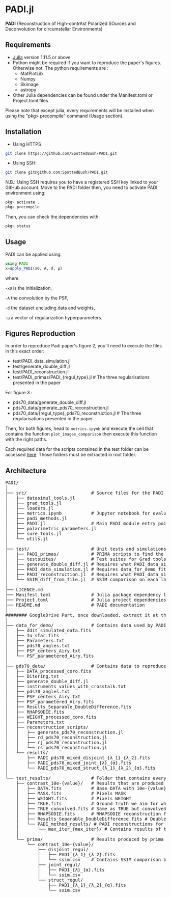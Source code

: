 # PADI.jl
**PADI** (Reconstruction of High-contrAst Polarized SOurces and Deconvolution for cIrcumstellar Environments)

## Requirements
- [Julia](https://julialang.org/install/) version 1.11.5 or above
- Python might be required if you want to reproduce the paper's figures. Otherwise not. The python requirements are :
  - MatPlotLib
  - Numpy
  - Skimage
  - astropy
- Other Julia dependencies can be found under the Manifest.toml or Project.toml files
  
Please note that except julia, every requirements will be installed when using the "pkg> precompile" command (Usage section).

## Installation

- Using HTTPS
```sh
git clone https://github.com/SpottedBush/PADI.git
```

- Using SSH:
```sh
git clone git@github.com:SpottedBush/PADI.git
```
N.B.: Using SSH requires you to have a registered SSH key linked to your GitHub account.
Move to the PADI folder then, you need to activate PADI environment using:
```julia
pkg> activate .
pkg> precompile
```

Then, you can check the dependencies with:
```julia
pkg> status
```

## Usage
PADI can be applied using:

```julia
using PADI
x=apply_PADI(x0, A, d, μ)
```
where:

-`x0` is the initialization,

-`A` the convolution by the PSF,

-`d` the dataset uncluding data and weights,

-`μ` a vector of regularization hyperparameters.

## Figures Reproduction

In order to reproduce Padi paper's figure 2, you'll need to execute the files in this exact order:
- test/PADI_data_simulation.jl
- test/generate_double_diff.jl
- test/PADI_reconstruction.jl
- test/PADI_primas/PADI_{regul_type}.jl # The three regularisations presented in the paper

For figure 3 :
- pds70_data/generate_double_diff.jl
- pds70_data/generate_pds70_reconstruction.jl
- pds70_data/{regul_type}_pds70_reconstruction.jl # The three regularisations presented in the paper

Then, for both figures, head to `metrics.ipynb` and execute the cell that contains the function `plot_images_comparison` then execute this function with the right paths.

Each required data for the scripts contained in the test folder can be accessed [here](https://drive.google.com/drive/folders/1RcNd5Qh6XD2Trd07VGPWqlphMU699PFi?usp=drive_link).
Those folders must be extracted in root folder.

## Architecture
<pre>
PADI/
│
├── src/                        # Source files for the PADI method
│   ├── datasimul_tools.jl
│   ├── grad_tools.jl
│   ├── loaders.jl
│   ├── metrics.ipynb           # Jupyter notebook for evaluating metrics and making the figures in the paper
│   ├── padi_methods.jl
│   ├── PADI.jl                 # Main PADI module entry point
│   ├── polarimetric_parameters.jl
│   ├── sure_tools.jl
│   └── utils.jl
│
├── test/                       # Unit tests and simulations
│   ├── PADI_primas/            # PRIMA scripts to find the optimal hyperparameters couple considering a certain ground truth 
│   ├── testsuites/             # Test suites for Grad tools and polarimetric parameters methods
│   ├── generate_double_diff.jl # Requires what PADI_data_simulation.jl produces. Outputs the double difference for the contrast k 
│   ├── PADI_data_simulation.jl # Requires data_for_demo fits file (PSF fits/txt, Iu_star.fits, ddit_simulated_data.fits) produces MASK.fits, DATA.fits, WEIGHT.fits, TRUE_convolved.fits and TRUE.fits for the corresponding contrast_list
│   ├── PADI_reconstruction.jl  # Requires what PADI_data_simulation.jl and generate_double_diff.jl produces and do a single PADI reconstruction (depending on its contrast and regul_type)
│   └── SSIM_diff_from_file.jl  # SSIM comparison on each layer of the input fits files (Ip with Ip etc...)
│
├── LICENCE.md
├── Manifest.toml               # Julia package dependency lock file
├── Project.toml                # Julia project dependencies
├── README.md                   # PADI documentation
│
######## GoogleDrive Part, once downloaded, extract it at the root folder ########
│
├── data_for_demo/              # Contains data used by PADI_data_simulation.jl, needs to be downloaded on the GoogleDrive
│   ├── ddit_simulated_data.fits
│   ├── Iu_star.fits
│   ├── Parameters.txt
│   ├── pds70_angles.txt
│   ├── PSF_centers_Airy.txt
│   └── PSF_parametered_Airy.fits
│  
├── pds70_data/                 # Contains data to reproduce the pds70 figures
│   ├── DATA_processed_coro.fits
│   ├── Ditering.txt
│   ├── generate_double_diff.jl
│   ├── instruments_values_with_crosstalk.txt
│   ├── pds70_angles.txt
│   ├── PSF_centers_Airy.txt
│   ├── PSF_parametered_Airy.fits
│   ├── Results_Separable_DoubleDifference.fits
│   ├── RHAPSODIE.fits
│   ├── WEIGHT_processed_coro.fits
│   ├── Parameters.txt
│   ├── reconstruction_scripts/
│   │   ├── generate_pds70_reconstruction.jl
│   │   ├── rd_pds70_reconstruction.jl
│   │   ├── rj_pds70_reconstruction.jl
│   │   └── rs_pds70_reconstruction.jl
│   └── results/
│       ├── PADI_pds70_mixed_disjoint_{λ_1}_{λ_2}.fits
│       ├── PADI_pds70_mixed_joint_{λ}_{α}.fits
│       └── PADI_pds70_mixed_struct_{λ_1}_{λ_2}_{α}.fits
│  
└── test_results/               # Folder that contains every results produced by the scripts in the "test" folder
    ├── contrast_10e-{value}/   # Results that are produced with 10e-{value} contrast
    │   ├── DATA.fits           # Base DATA with 10e-{value} contrast
    │   ├── MASK.fits           # Pixels MASK
    │   ├── WEIGHT.fits         # Pixels WEIGHT
    │   ├── TRUE.fits           # Ground truth we aim for when reconstructing using PADI
    │   ├── TRUE_convolved.fits # Same as TRUE but convolved
    │   ├── RHAPSODIE.fits      # RHAPSODIE reconstruction for this contrast
    │   ├── Results_Separable_DoubleDifference.fits # DoubleDifference reconstruction for this contrast
    │   └── PADI_method_results/ # PADI reconstructions for this contrast
    │       └── max_iter_{max_iter}/ # Contains results of the PADI methods for max_iter iterations
    │
    └── prima/                  # Results produced by prima scripts
        └── contrast_10e-{value}/
            ├── disjoint_regul/
            │   ├── PADI_{λ_1}_{λ_2}.fits
            │   └── ssim.csv    # Contains SSIM comparison between the different hyperparam couples for the different layers (Iu_disk, Ip_disk, θ.)
            ├── joint_regul/
            │   ├── PADI_{λ}_{α}.fits
            │   └── ssim.csv
            └── struct_regul/
                ├── PADI_{λ_1}_{λ_2}_{α}.fits
                └── ssim.csv
<pre>
